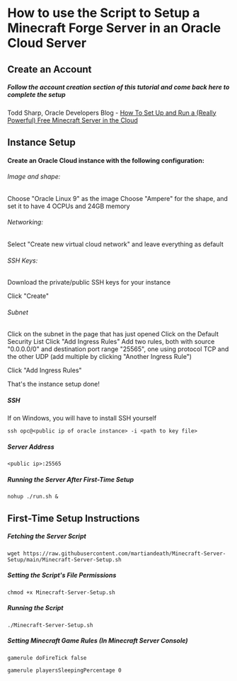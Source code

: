 # How to use the Script to Setup a Minecraft Forge Server in an Oracle Cloud Server

## Create an Account

##### Follow the account creation section of this tutorial and come back here to complete the setup

Todd Sharp, Oracle Developers Blog - [How To Set Up and Run a (Really Powerful) Free Minecraft Server in the Cloud](https://blogs.oracle.com/developers/post/how-to-set-up-and-run-a-really-powerful-free-minecraft-server-in-the-cloud)

## Instance Setup

#### Create an Oracle Cloud instance with the following configuration:

###### Image and shape:

Choose "Oracle Linux 9" as the image
Choose "Ampere" for the shape, and set it to have 4 OCPUs and 24GB memory

###### Networking:

Select "Create new virtual cloud network" and leave everything as default

###### SSH Keys:

Download the private/public SSH keys for your instance

Click "Create"

###### Subnet

Click on the subnet in the page that has just opened
Click on the Default Security List
Click "Add Ingress Rules"
Add two rules, both with source "0.0.0.0/0" and destination port range "25565", one using protocol TCP and the other UDP (add multiple by clicking "Another Ingress Rule")

Click "Add Ingress Rules"

That's the instance setup done!

##### SSH

If on Windows, you will have to install SSH yourself

```shell
ssh opc@<public ip of oracle instance> -i <path to key file>
```

##### Server Address

```shell
<public ip>:25565
```

##### Running the Server After First-Time Setup

```shell
nohup ./run.sh &
```

## First-Time Setup Instructions

##### Fetching the Server Script

```shell
wget https://raw.githubusercontent.com/martiandeath/Minecraft-Server-Setup/main/Minecraft-Server-Setup.sh
```

##### Setting the Script's File Permissions

```shell
chmod +x Minecraft-Server-Setup.sh
```

##### Running the Script

```shell
./Minecraft-Server-Setup.sh
```

##### Setting Minecraft Game Rules (In Minecraft Server Console)

```
gamerule doFireTick false
```
```
gamerule playersSleepingPercentage 0
```
